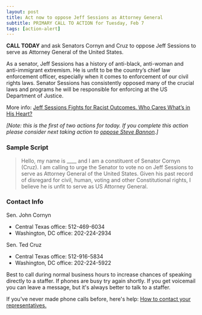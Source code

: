 ```yaml
---
layout: post
title: Act now to oppose Jeff Sessions as Attorney General
subtitle: PRIMARY CALL TO ACTION for Tuesday, Feb 7
tags: [action-alert]
---
```


**CALL TODAY** and ask Senators Cornyn and Cruz to oppose Jeff Sessions to serve as Attorney General of the United States. 

As a senator, Jeff Sessions has a history of anti-black, anti-woman and anti-immigrant extremism. He is unfit to be the country’s chief law enforcement officer, especially when it comes to enforcement of our civil rights laws. Senator Sessions has consistently opposed many of the crucial laws and programs he will be responsible for enforcing at the US Department of Justice.

More info:  [Jeff Sessions Fights for Racist Outcomes. Who Cares What’s in His Heart?](http://www.slate.com/articles/news_and_politics/politics/2017/01/jeff_sessions_fights_for_racist_outcomes_who_care_what_s_in_his_heart.html)

_[Note: this is the first of two actions for today. If you complete this action please
consider next taking action to [oppose Steve Bannon](/2017-02-06-article01).]_


### Sample Script

<blockquote>
Hello, my name is ____ and I am a constituent of Senator Cornyn (Cruz). I am calling to urge the Senator to vote no on Jeff Sessions to serve as Attorney General of the United States. Given his past record of disregard for civil, human, voting and other Constitutional rights, I believe he is unfit to serve as US Attorney General.
</blockquote>


### Contact Info

Sen. John Cornyn

* Central Texas office: 512-469-6034
* Washington, DC office: 202-224-2934

Sen. Ted Cruz

* Central Texas office: 512-916-5834
* Washington, DC office: 202-224-5922

Best to call during normal business hours to increase chances of speaking
directly to a staffer. If phones are busy try again shortly. If you get
voicemail you can leave a message, but it's always better to talk to
a staffer.

If you've never made phone calls before, here's help: [How to contact your representatives.](https://www.indivisibleaustin.com/take-action-now/how-to-contact-your-representatives/)

